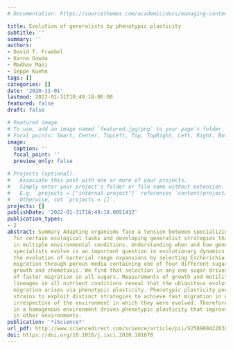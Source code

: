 ```yaml
---
# Documentation: https://sourcethemes.com/academic/docs/managing-content/

title: Evolution of generalists by phenotypic plasticity
subtitle: ''
summary: ''
authors:
- David T. Fraebel
- Karna Gowda
- Madhav Mani
- Seppe Kuehn
tags: []
categories: []
date: '2020-11-01'
lastmod: 2022-01-31T10:49:18-06:00
featured: false
draft: false

# Featured image
# To use, add an image named `featured.jpg/png` to your page's folder.
# Focal points: Smart, Center, TopLeft, Top, TopRight, Left, Right, BottomLeft, Bottom, BottomRight.
image:
  caption: ''
  focal_point: ''
  preview_only: false

# Projects (optional).
#   Associate this post with one or more of your projects.
#   Simply enter your project's folder or file name without extension.
#   E.g. `projects = ["internal-project"]` references `content/project/deep-learning/index.md`.
#   Otherwise, set `projects = []`.
projects: []
publishDate: '2022-01-31T16:49:18.005143Z'
publication_types:
- 2
abstract: Summary Adapting organisms face a tension between specializing their phenotypes
  for certain ecological tasks and developing generalist strategies that permit persistence
  in multiple environmental conditions. Understanding when and how generalists or
  specialists evolve is an important question in evolutionary dynamics. Here we study
  the evolution of bacterial range expansions by selecting Escherichia coli for faster
  migration through porous media containing one of four different sugars supporting
  growth and chemotaxis. We find that selection in any one sugar drives the evolution
  of faster migration in all sugars. Measurements of growth and motility of all evolved
  lineages in all nutrient conditions reveal that the ubiquitous evolution of fast
  migration arises via phenotypic plasticity. Phenotypic plasticity permits evolved
  strains to exploit distinct strategies to achieve fast migration in each environment,
  irrespective of the environment in which they were evolved. Therefore, selection
  in a homogenous environment drives phenotypic plasticity that improves performance
  in other environments.
publication: '*iScience*'
url_pdf: http://www.sciencedirect.com/science/article/pii/S2589004220308701
doi: https://doi.org/10.1016/j.isci.2020.101678
---
```

